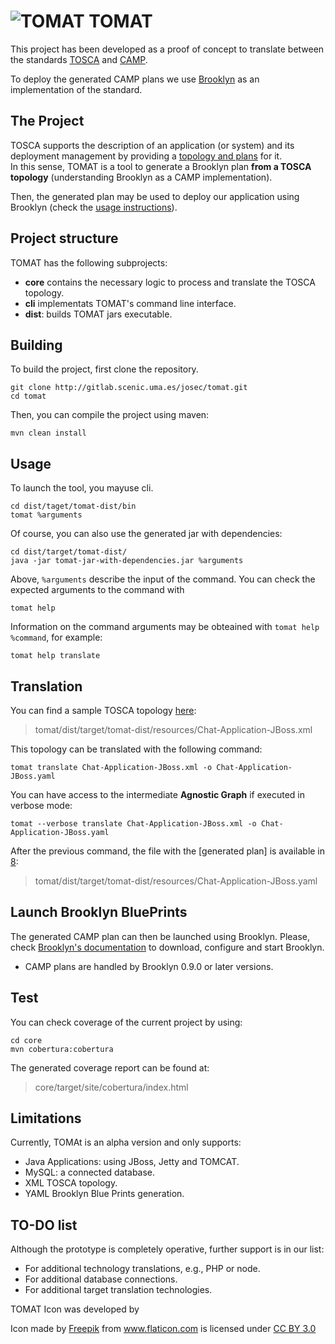 

![TOMAT](https://gitlab.scenic.uma.es/josec/tomat/raw/master/dist/src/main/dist/resources/icon/tomat.png?raw=true "TOMAT") TOMAT
==================

This project has been developed as a proof of concept to translate between the standards  [TOSCA][1] and [CAMP][2].

To deploy the generated CAMP plans we use [Brooklyn][3] as an implementation of the standard.

The Project
-------------------
TOSCA supports the description of an application (or system) and its deployment management by providing a [topology and plans][4] for it.   
In this sense, TOMAT is a tool to generate a Brooklyn plan **from a TOSCA topology** (understanding Brooklyn as a CAMP implementation).

Then, the generated plan may be used to deploy our application using Brooklyn (check the [usage instructions][6]).

Project structure
-------------------
TOMAT has the following subprojects:

- **core** contains the necessary logic to process and translate the TOSCA topology.
- **cli** implementats TOMAT's command line interface.
- **dist**: builds TOMAT jars executable.

Building
------------
To build the project, first clone the repository.

```
git clone http://gitlab.scenic.uma.es/josec/tomat.git
cd tomat
```

Then, you can compile the project using maven:
```
mvn clean install
```

Usage
---------
To launch the tool, you mayuse cli.

```
cd dist/taget/tomat-dist/bin
tomat %arguments
```

Of course, you can also use the generated jar with dependencies:
```
cd dist/target/tomat-dist/
java -jar tomat-jar-with-dependencies.jar %arguments
``` 

Above, ```%arguments``` describe the input of the command. You can check the expected arguments to the command with
```
tomat help 
```

Information on the command arguments may be obteained with ```tomat help %command```, for example:

```
tomat help translate
```

Translation
---------------

You can find a sample TOSCA topology [here][7]:

> tomat/dist/target/tomat-dist/resources/Chat-Application-JBoss.xml

This topology can be translated with the following command:
```
tomat translate Chat-Application-JBoss.xml -o Chat-Application-JBoss.yaml
```
You can have access to the intermediate **Agnostic Graph** if executed in verbose mode:
```
tomat --verbose translate Chat-Application-JBoss.xml -o Chat-Application-JBoss.yaml
```

After the previous command, the file with the [generated plan] is available in [8]:
> tomat/dist/target/tomat-dist/resources/Chat-Application-JBoss.yaml


Launch Brooklyn BluePrints
---------------------------
The generated CAMP plan can then be launched using Brooklyn.
Please, check [Brooklyn's documentation][9] to download, configure and start Brooklyn.

* CAMP plans are handled by Brooklyn 0.9.0 or later versions.

Test
---------
You can check coverage of the current project by using:
```
cd core
mvn cobertura:cobertura
```
The generated coverage report can be found at:
> core/target/site/cobertura/index.html

Limitations
-------------------
Currently, TOMAt is an alpha version and only supports:

- Java Applications: using JBoss, Jetty and TOMCAT.
- MySQL: a connected database.
- XML TOSCA topology.
- YAML Brooklyn Blue Prints generation.

TO-DO list
-------------------
Although the prototype is completely operative, further support is in our list:
- For additional technology translations, e.g., PHP or node.
- For additional database connections.
- For additional target translation technologies.

TOMAT Icon was developed by <div>Icon made by <a href="http://www.freepik.com" title="Freepik">Freepik</a> from <a href="http://www.flaticon.com" title="Flaticon">www.flaticon.com</a> is licensed under <a href="http://creativecommons.org/licenses/by/3.0/" title="Creative Commons BY 3.0">CC BY 3.0</a></div>

[1]: https://www.oasis-open.org/committees/tosca/
[2]: https://www.oasis-open.org/committees/camp/
[3]: https://brooklyn.incubator.apache.org/
[4]: http://docs.oasis-open.org/tosca/TOSCA/v1.0/os/TOSCA-v1.0-os.html#_Toc356403643
[6]: https://brooklyn.incubator.apache.org/v/latest/start/index.html
[7]: https://gitlab.scenic.uma.es/josec/tomat/blob/master/dist/src/main/dist/resources/Chat-Application-JBoss.xml
[8]: https://gitlab.scenic.uma.es/josec/tomat/blob/master/dist/src/main/dist/resources/Chat-Application-JBoss.yaml
[9]: https://brooklyn.io